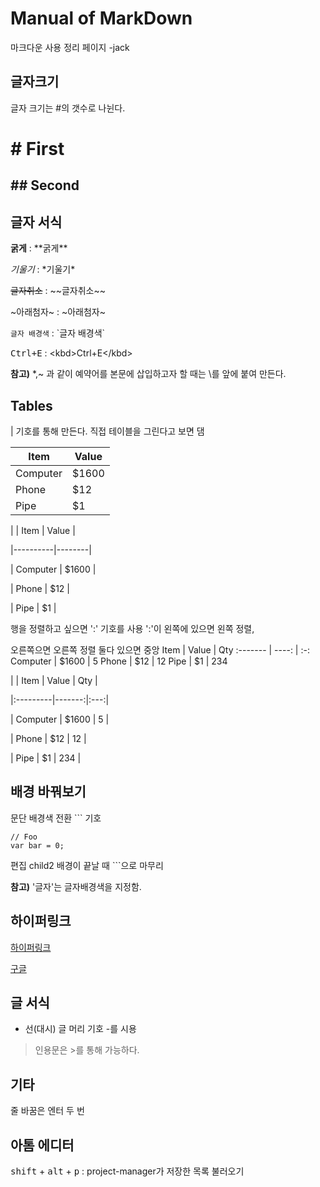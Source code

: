 # Manual of MarkDown

마크다운 사용 정리 페이지 -jack

## 글자크기

글자 크기는 #의 갯수로 나뉜다.


# # First

## ## Second

## 글자 서식

**굵게** :  \*\*굵게\*\*

*기울기* :  \*기울기\*

~~글자취소~~ : \~\~글자취소\~\~

~아래첨자~ : \~아래첨자\~

`글자 배경색` :   \`글자 배경색\`


<kbd>Ctrl+E</kbd>  : \<kbd\>Ctrl+E\</kbd\>


**참고)** \*,\~ 과 같이 예약어를 본문에 삽입하고자 할 때는 \\를 앞에 붙여 만든다.


## Tables

| 기호를 통해 만든다. 직접 테이블을 그린다고 보면 댐

| Item | Value |
 |----------|-------|
 | Computer | $1600 |
  | Phone | $12 |
   | Pipe | $1 |

| | Item | Value |

|----------|--------|

| Computer | \$1600 |

| Phone | \$12 |

| Pipe | \$1 |

행을 정렬하고 싶으면 ':' 기호를 사용 ':'이 왼쪽에 있으면 왼쪽 정렬,

오른쪽으면 오른쪽 정렬 둘다 있으면 중앙
Item     | Value | Qty
:------- | ----: | :-:
Computer | $1600 |  5
Phone    |   $12 | 12
Pipe     |    $1 | 234

| | Item | Value | Qty |

|:---------|-------:|:---:|

| Computer | \$1600 | 5 |

| Phone | \$12 | 12 |

| Pipe | \$1 | 234 |

## 배경 바꿔보기

문단 배경색 전환 ``` 기호

```
// Foo
var bar = 0;
```
편집 child2
배경이 끝날 때 ```으로 마무리

**참고)** \'글자\'는 글자배경색을 지정함.


## 하이퍼링크

[하이퍼링크](웹주소)

[구글](www.google.com)

## 글 서식

- 선(대시) 글 머리 기호 -를 시용

> 인용문은 \>를 통해 가능하다.

## 기타

줄 바꿈은 엔터 두 번

## 아톰 에디터
<kbd>shift</kbd> + <kbd>alt</kbd> + <kbd>p</kbd> : project-manager가 저장한 목록 불러오기
